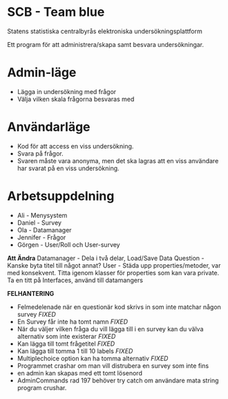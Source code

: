 # SCB - Team blue
Statens statistiska centralbyrås elektroniska undersökningsplattform

Ett program för att administrera/skapa samt besvara undersökningar.

# Admin-läge
* Lägga in undersökning med frågor
* Välja vilken skala frågorna besvaras med 

# Användarläge
* Kod för att access en viss undersökning.
* Svara på frågor.
* Svaren måste vara anonyma, men det ska lagras att en viss användare har svarat på en viss undersökning.


# Arbetsuppdelning
* Ali - Menysystem
* Daniel - Survey
* Ola - Datamanager
* Jennifer - Frågor
* Görgen - User/Roll och User-survey


**Att Ändra**
Datamanager - Dela i två delar, Load/Save Data
Question - Kanske byta titel till något annat?
User - Städa upp properties/metoder, var med konsekvent.
Titta igenom klasser för properties som kan vara private.
Ta en titt på Interfaces, använd till datamangers 


**FELHANTERING**
- Felmedelenade när en questionär kod skrivs in som inte matchar någon survey *FIXED*
- En Survey får inte ha tomt namn *FIXED*
- När du väljer vilken fråga du vill lägga till i en survey kan du välva alternativ som inte existerar *FIXED*
- Kan lägga till tomt frågetitel   *FIXED*
- Kan lägga till tomma 1 till 10 labels *FIXED*
- Multiplechoice option kan ha tomma alternativ *FIXED*
- Programmet crashar om man vill distrubera en survey som inte fins 
- en admin kan skapas med ett tomt lösenord 
- AdminCommands rad 197 behöver try catch om användare mata string program crushar.